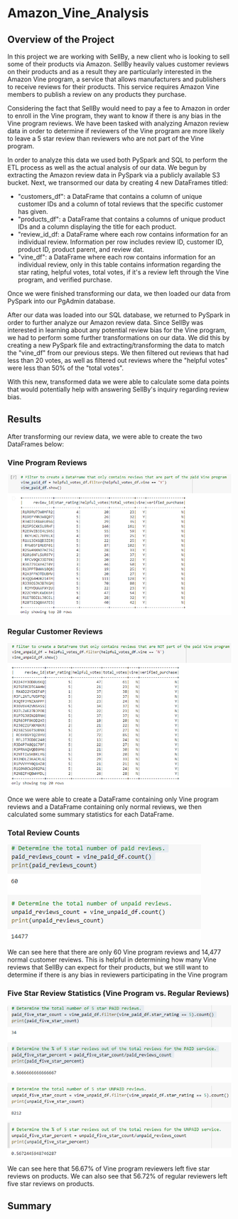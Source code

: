 # Amazon_Vine_Analysis

## Overview of the Project

In this project we are working with SellBy, a new client who is looking to sell some of their products via Amazon. SellBy heavily values customer reviews on their products and as a result they are particularly interested in the Amazon Vine program, a service that allows manufacturers and publishers to receive reviews for their products. This service requires Amazon Vine members to publish a review on any products they purchase. 

Considering the fact that SellBy would need to pay a fee to Amazon in order to enroll in the Vine program, they want to know if there is any bias in the Vine program reviews. We have been tasked with analyzing Amazon review data in order to determine if reviewers of the Vine program are more likely to leave a 5 star review than reviewers who are not part of the Vine program.

In order to analyze this data we used both PySpark and SQL to perform the ETL process as well as the actual analysis of our data. We begun by extracting the Amazon review data in PySpark via a publicly available S3 bucket. Next, we transormed our data by creating 4 new DataFrames titled:
- "customers_df": a DataFrame that contains a column of unique customer IDs and a column of total reviews that the specific customer has given.
- "products_df": a DataFrame that contains a columns of unique product IDs and a column displaying the title for each product.
- "review_id_df: a DataFrame where each row contains information for an individual review. Information per row includes review ID, customer ID, product ID, product parent, and review dat.
- "vine_df": a DataFrame where each row contains information for an individual review, only in this table contains information regarding the star rating, helpful votes, total votes, if it's a review left through the Vine program, and verified purchase. 

Once we were finished transforming our data, we then loaded our data from PySpark into our PgAdmin database.

After our data was loaded into our SQL database, we returned to PySpark in order to further analyze our Amazon review data. Since SellBy was interested in learning about any potential review bias for the Vine program, we had to perform some further transformations on our data. We did this by creating a new PySpark file and extracting/transforming the data to match the "vine_df" from our previous steps. We then filtered out reviews that had less than 20 votes, as well as filtered out reviews where the "helpful votes" were less than 50% of the "total votes". 

With this new, transformed data we were able to calculate some data points that would potentially help with answering SellBy's inquiry regarding review bias.

## Results
After transforming our review data, we were able to create the two DataFrames below:

### Vine Program Reviews
![](https://github.com/christianhargett/Amazon_Vine_Analysis/blob/main/vine_paid_df.png)

### Regular Customer Reviews
![](https://github.com/christianhargett/Amazon_Vine_Analysis/blob/main/vine_unpaid_df.png)

Once we were able to create a DataFrame containing only Vine program reviews and a DataFrame containing only normal reviews, we then calculated some summary statistics for each DataFrame.

### Total Review Counts
![](https://github.com/christianhargett/Amazon_Vine_Analysis/blob/main/review_counts.png)

We can see here that there are only 60 Vine program reviews and 14,477 normal customer reviews. This is helpful in determining how many Vine reviews that SellBy can expect for their products, but we still want to determine if there is any bias in reviewers participating in the Vine program

### Five Star Review Statistics (Vine Program vs. Regular Reviews)
![](https://github.com/christianhargett/Amazon_Vine_Analysis/blob/main/five_star_stats.png)

We can see here that 56.67% of Vine program reviewers left five star reviews on products. We can also see that 56.72% of regular reviewers left five star reviews on products.

## Summary
